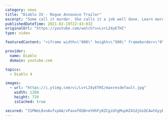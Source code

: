 ```yaml
---
category: news
title: "Diablo IV - Rogue Announce Trailer"
excerpt: "Some call it murder. She calls it a job well done. Learn more at Diablo4.com The Rogue is the newest addition to the Diablo IV campfire, combining range and ..."
publishedDateTime: 2021-02-19T22:43:03Z
originalUrl: "https://youtube.com/watch?v=LvrLZ4yETHI"
type: video

featuredContent: "<iframe width=\"800\" height=\"500\" frameborder=\"0\" src=\"https://www.youtube.com/embed/LvrLZ4yETHI\" allow=\"accelerometer; autoplay; encrypted-media; gyroscope; picture-in-picture\" allowfullscreen></iframe>"

provider:
  name: Diablo
  domain: youtube.com

topics:
  - Diablo 4

images:
  - url: "https://i.ytimg.com/vi/LvrLZ4yETHI/maxresdefault.jpg"
    width: 1280
    height: 720
    isCached: true

secured: "ISPWeL0xnAufxpAA/vPaxofOGB+eYHhFy8ZCgiUYgMupHZ41djGsQCAwtGyyDw7gjg1irebMUlLRNZ4vQKkuGV85i7taYQ7TeOhrWFbuWOR220o6q5n+WLsN5RJPrHEcj6cyE6s3JIKjZAE2STTGLb15LP7iKa2YtIG1C/Sib5CoXNYnLVbVgHfwxbXC/caLp2MFrB/NqEYqcZF/gN9NqSMThZFFh58k97pVtBnPvlU6w7CVtsJ9IH4vtJ7zet602/UNFDaV/P/bUz/xYcrHBl98aDqO50MP6BDyZ2tgV5i5wEp81c5YM6VPmyJvQNJZZcl2csYiLdLPWJISrWzh2OhehU+isH5RDi8GrfZnj78Ch/HG/PkJuEDTOeinFbv23WFC6NQFN06sEMWtegt0U+3hLz2TYwvsjkxl5J8NCbIaLmG3/8UNf7OQOM93oyYt;LtfOQOrPYMTmWxTWIdCNvQ=="
---
```


